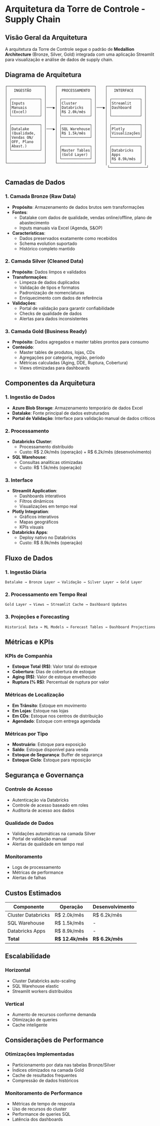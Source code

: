 # Arquitetura da Torre de Controle - Supply Chain

## Visão Geral da Arquitetura

A arquitetura da Torre de Controle segue o padrão de **Medallion Architecture** (Bronze, Silver, Gold) integrada com uma aplicação Streamlit para visualização e análise de dados de supply chain.

## Diagrama de Arquitetura

```
┌─────────────────┐    ┌─────────────────┐    ┌─────────────────┐
│   INGESTÃO      │    │  PROCESSAMENTO  │    │   INTERFACE     │
│                 │    │                 │    │                 │
│ ┌─────────────┐ │    │ ┌─────────────┐ │    │ ┌─────────────┐ │
│ │Inputs       │ │    │ │Cluster      │ │    │ │Streamlit    │ │
│ │Manuais      │ │───▶│ │Databricks   │ │───▶│ │Dashboard    │ │
│ │(Excel)      │ │    │ │R$ 2.0k/mês  │ │    │ │             │ │
│ └─────────────┘ │    │ └─────────────┘ │    │ └─────────────┘ │
│                 │    │                 │    │                 │
│ ┌─────────────┐ │    │ ┌─────────────┐ │    │ ┌─────────────┐ │
│ │Datalake     │ │───▶│ │SQL Warehouse│ │    │ │Plotly       │ │
│ │(Qualidade,  │ │    │ │R$ 1.5k/mês  │ │    │ │Visualizações│ │
│ │Vendas ON/   │ │    │ └─────────────┘ │    │ └─────────────┘ │
│ │OFF, Plano   │ │    │                 │    │                 │
│ │Abast.)      │ │    │ ┌─────────────┐ │    │ ┌─────────────┐ │
│ └─────────────┘ │    │ │Master Tables│ │    │ │Databricks   │ │
│                 │    │ │(Gold Layer) │ │    │ │Apps         │ │
│                 │    │ └─────────────┘ │    │ │R$ 8.9k/mês  │ │
└─────────────────┘    └─────────────────┘    │ └─────────────┘ │
                                               └─────────────────┘
```

## Camadas de Dados

### 1. Camada Bronze (Raw Data)
- **Propósito**: Armazenamento de dados brutos sem transformações
- **Fontes**:
  - Datalake com dados de qualidade, vendas online/offline, plano de abastecimento
  - Inputs manuais via Excel (Agenda, S&OP)
- **Características**:
  - Dados preservados exatamente como recebidos
  - Schema evolution suportado
  - Histórico completo mantido

### 2. Camada Silver (Cleaned Data)
- **Propósito**: Dados limpos e validados
- **Transformações**:
  - Limpeza de dados duplicados
  - Validação de tipos e formatos
  - Padronização de nomenclaturas
  - Enriquecimento com dados de referência
- **Validações**:
  - Portal de validação para garantir confiabilidade
  - Checks de qualidade de dados
  - Alertas para dados inconsistentes

### 3. Camada Gold (Business Ready)
- **Propósito**: Dados agregados e master tables prontos para consumo
- **Conteúdo**:
  - Master tables de produtos, lojas, CDs
  - Agregações por categoria, região, período
  - Métricas calculadas (Aging, DDE, Ruptura, Cobertura)
  - Views otimizadas para dashboards

## Componentes da Arquitetura

### 1. Ingestão de Dados
- **Azure Blob Storage**: Armazenamento temporário de dados Excel
- **Datalake**: Fonte principal de dados estruturados
- **Portal de Validação**: Interface para validação manual de dados críticos

### 2. Processamento
- **Databricks Cluster**: 
  - Processamento distribuído
  - Custo: R$ 2.0k/mês (operação) + R$ 6.2k/mês (desenvolvimento)
- **SQL Warehouse**: 
  - Consultas analíticas otimizadas
  - Custo: R$ 1.5k/mês (operação)

### 3. Interface
- **Streamlit Application**:
  - Dashboards interativos
  - Filtros dinâmicos
  - Visualizações em tempo real
- **Plotly Integration**:
  - Gráficos interativos
  - Mapas geográficos
  - KPIs visuais
- **Databricks Apps**:
  - Deploy nativo no Databricks
  - Custo: R$ 8.9k/mês (operação)

## Fluxo de Dados

### 1. Ingestão Diária
```
Datalake → Bronze Layer → Validação → Silver Layer → Gold Layer
```

### 2. Processamento em Tempo Real
```
Gold Layer → Views → Streamlit Cache → Dashboard Updates
```

### 3. Projeções e Forecasting
```
Historical Data → ML Models → Forecast Tables → Dashboard Projections
```

## Métricas e KPIs

### KPIs de Companhia
- **Estoque Total (R$)**: Valor total do estoque
- **Cobertura**: Dias de cobertura de estoque
- **Aging (R$)**: Valor de estoque envelhecido
- **Ruptura (% R$)**: Percentual de ruptura por valor

### Métricas de Localização
- **Em Trânsito**: Estoque em movimento
- **Em Lojas**: Estoque nas lojas
- **Em CDs**: Estoque nos centros de distribuição
- **Agendado**: Estoque com entrega agendada

### Métricas por Tipo
- **Mostruário**: Estoque para exposição
- **Saldo**: Estoque disponível para venda
- **Estoque de Segurança**: Buffer de segurança
- **Estoque Ciclo**: Estoque para reposição

## Segurança e Governança

### Controle de Acesso
- Autenticação via Databricks
- Controle de acesso baseado em roles
- Auditoria de acesso aos dados

### Qualidade de Dados
- Validações automáticas na camada Silver
- Portal de validação manual
- Alertas de qualidade em tempo real

### Monitoramento
- Logs de processamento
- Métricas de performance
- Alertas de falhas

## Custos Estimados

| Componente | Operação | Desenvolvimento |
|------------|----------|-----------------|
| Cluster Databricks | R$ 2.0k/mês | R$ 6.2k/mês |
| SQL Warehouse | R$ 1.5k/mês | - |
| Databricks Apps | R$ 8.9k/mês | - |
| **Total** | **R$ 12.4k/mês** | **R$ 6.2k/mês** |

## Escalabilidade

### Horizontal
- Cluster Databricks auto-scaling
- SQL Warehouse elastic
- Streamlit workers distribuídos

### Vertical
- Aumento de recursos conforme demanda
- Otimização de queries
- Cache inteligente

## Considerações de Performance

### Otimizações Implementadas
- Particionamento por data nas tabelas Bronze/Silver
- Índices otimizados na camada Gold
- Cache de resultados frequentes
- Compressão de dados históricos

### Monitoramento de Performance
- Métricas de tempo de resposta
- Uso de recursos do cluster
- Performance de queries SQL
- Latência dos dashboards
